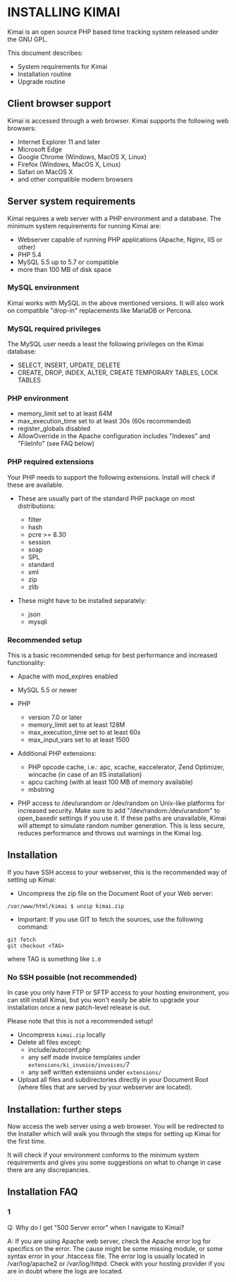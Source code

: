 INSTALLING KIMAI
================

Kimai is an open source PHP based time tracking system released
under the GNU GPL.

This document describes:

* System requirements for Kimai
* Installation routine
* Upgrade routine

Client browser support
----------------------

Kimai is accessed through a web browser. Kimai supports the following web browsers:

* Internet Explorer 11 and later
* Microsoft Edge
* Google Chrome (Windows, MacOS X, Linux)
* Firefox (Windows, MacOS X, Linux)
* Safari on MacOS X
* and other compatible modern browsers

Server system requirements
--------------------------

Kimai requires a web server with a PHP environment and a database. The minimum
system requirements for running Kimai are:

* Webserver capable of running PHP applications (Apache, Nginx, IIS or other)
* PHP 5.4
* MySQL 5.5 up to 5.7 or compatible
* more than 100 MB of disk space

### MySQL environment

Kimai works with MySQL in the above mentioned versions. It will also work on
compatible "drop-in" replacements like MariaDB or Percona.

### MySQL required privileges

The MySQL user needs a least the following privileges on the Kimai database:

* SELECT, INSERT, UPDATE, DELETE
* CREATE, DROP, INDEX, ALTER, CREATE TEMPORARY TABLES, LOCK TABLES

### PHP environment

* memory_limit set to at least 64M
* max_execution_time set to at least 30s (60s recommended)
* register_globals disabled
* AllowOverride in the Apache configuration includes "Indexes" and "FileInfo"
  (see FAQ below)

### PHP required extensions

Your PHP needs to support the following extensions. Install will
check if these are available.

* These are usually part of the standard PHP package on most distributions:
  * filter
  * hash
  * pcre >= 8.30
  * session
  * soap
  * SPL
  * standard
  * xml
  * zip
  * zlib

* These might have to be installed separately:
  * json
  * mysqli

### Recommended setup

This is a basic recommended setup for best performance and increased
functionality:

* Apache with mod_expires enabled

* MySQL 5.5 or newer

* PHP
  * version 7.0 or later
  * memory_limit set to at least 128M
  * max_execution_time set to at least 60s
  * max_input_vars set to at least 1500

* Additional PHP extensions:
  * PHP opcode cache, i.e.: apc, xcache, eaccelerator, Zend Optimizer, wincache (in case of an IIS installation)
  * apcu caching (with at least 100 MB of memory available)
  * mbstring

* PHP access to /dev/urandom or /dev/random on Unix-like platforms for
  increased security. Make sure to add "/dev/random:/dev/urandom" to
  open_basedir settings if you use it. If these paths are unavailable, Kimai
  will attempt to simulate random number generation. This is less secure,
  reduces performance and throws out warnings in the Kimai log.

Installation
------------

If you have SSH access to your webserver,
this is the recommended way of setting up Kimai:

* Uncompress the zip file on the Document
  Root of your Web server:
```
/var/www/html/kimai $ unzip kimai.zip
```

* Important: If you use GIT to fetch the sources, use the following command:
```
git fetch
git checkout <TAG>
```
where TAG is something like ```1.0```

### No SSH possible (not recommended)

In case you only have FTP or SFTP access to your hosting environment, you
can still install Kimai, but you won't easily be able to upgrade your
installation once a new patch-level release is out.

Please note that this is not a recommended setup!

* Uncompress `kimai.zip` locally
* Delete all files except:
  * include/autoconf.php
  * any self made invoice templates under ```extensions/ki_invoice/invoices/```7
  * any self written extensions under ```extensions/```
* Upload all files and subdirectories directly in your Document Root
  (where files that are served by your webserver are located).

Installation: further steps
---------------------------

Now access the web server using a web browser. You will be redirected to the
Installer which will walk you through the steps for setting up Kimai for
the first time.

It will check if your environment conforms to the minimum system requirements
and gives you some suggestions on what to change in case there are any
discrepancies.


Installation FAQ
----------------

### 1
Q:  Why do I get "500 Server error" when I navigate to Kimai?

A:  If you are using Apache web server, check the Apache error log for specifics
    on the error. The cause might be some missing module, or some syntax error
    in your .htaccess file. The error log is usually located in /var/log/apache2
    or /var/log/httpd. Check with your hosting provider if you are in doubt
    where the logs are located.
